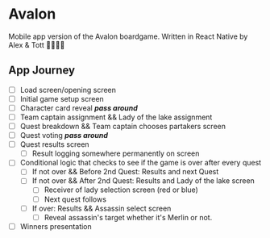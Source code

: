 # Avalon
Mobile app version of the Avalon boardgame.
Written in React Native by Alex & Tott 🧑🏾🧑🏻

## App Journey
- [ ] Load screen/opening screen
- [ ] Initial game setup screen
- [ ] Character card reveal ***pass around***
- [ ] Team captain assignment && Lady of the lake assignment
- [ ] Quest breakdown && Team captain chooses partakers screen
- [ ] Quest voting ***pass around***
- [ ] Quest results screen
  - [ ] Result logging somewhere permanently on screen
- [ ] Conditional logic that checks to see if the game is over after every quest
  - [ ] If not over && Before 2nd Quest: Results and next Quest
  - [ ] If not over && After 2nd Quest: Results and Lady of the lake screen
    - [ ] Receiver of lady selection screen (red or blue)
    - [ ] Next quest follows
  - [ ] If over: Results && Assassin select screen
    - [ ] Reveal assassin's target whether it's Merlin or not.
- [ ] Winners presentation
